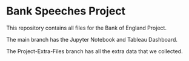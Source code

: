 # Bank Speeches Project
This repository contains all files for the Bank of England Project.

The main branch has the Jupyter Notebook and Tableau Dashboard.

The Project-Extra-Files branch has all the extra data that we collected.
